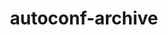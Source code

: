---
title: "autoconf-archive"
layout: cache
categories: [package, v0.19]
meta: {"versions": ["2022.02.11"], "compilers": ["gcc@=11.1.0", "gcc@=7.3.1", "gcc@=7.5.0", "oneapi@=2022.1.0"], "oss": ["amzn2", "ubuntu18.04", "ubuntu20.04"], "platforms": ["linux"], "targets": ["aarch64", "neoverse_n1", "x86_64", "x86_64_v3"], "stacks": ["aws-ahug", "aws-ahug-aarch64", "aws-isc", "aws-isc-aarch64", "data-vis-sdk", "e4s", "e4s-oneapi", "radiuss", "tutorial"], "num_specs": 6, "num_specs_by_stack": {"aws-isc-aarch64": 2, "aws-ahug-aarch64": 2, "aws-isc": 1, "aws-ahug": 1, "tutorial": 1, "data-vis-sdk": 1, "radiuss": 1, "e4s": 1, "e4s-oneapi": 1}}
spec_details: [{"hash": "vh3jh6js7gf3pznl7y62duoaptp5lk5b", "compiler": "gcc@=7.3.1", "versions": ["2022.02.11"], "os": "amzn2", "platform": "linux", "target": "aarch64", "variants": ["build_system=autotools", "patches=139214f"], "stacks": ["aws-isc-aarch64", "aws-ahug-aarch64"], "size": "-", "tarball": "https://binaries.spack.io/releases/v0.19/build_cache/linux-amzn2-aarch64/gcc-7.3.1/autoconf-archive-2022.02.11/linux-amzn2-aarch64-gcc-7.3.1-autoconf-archive-2022.02.11-vh3jh6js7gf3pznl7y62duoaptp5lk5b.spack"}, {"hash": "b3m3gvmii4kmybxo5d2px47nhaaab6py", "compiler": "gcc@=7.3.1", "versions": ["2022.02.11"], "os": "amzn2", "platform": "linux", "target": "neoverse_n1", "variants": ["build_system=autotools", "patches=139214f"], "stacks": ["aws-isc-aarch64", "aws-ahug-aarch64"], "size": "-", "tarball": "https://binaries.spack.io/releases/v0.19/build_cache/linux-amzn2-neoverse_n1/gcc-7.3.1/autoconf-archive-2022.02.11/linux-amzn2-neoverse_n1-gcc-7.3.1-autoconf-archive-2022.02.11-b3m3gvmii4kmybxo5d2px47nhaaab6py.spack"}, {"hash": "7w55t744zdpjoqpeqiyowrnky5i34joz", "compiler": "gcc@=7.3.1", "versions": ["2022.02.11"], "os": "amzn2", "platform": "linux", "target": "x86_64_v3", "variants": ["build_system=autotools", "patches=139214f"], "stacks": ["aws-isc", "aws-ahug"], "size": "-", "tarball": "https://binaries.spack.io/releases/v0.19/build_cache/linux-amzn2-x86_64_v3/gcc-7.3.1/autoconf-archive-2022.02.11/linux-amzn2-x86_64_v3-gcc-7.3.1-autoconf-archive-2022.02.11-7w55t744zdpjoqpeqiyowrnky5i34joz.spack"}, {"hash": "rolnbcory6fewimzpvvipa7jevkmizst", "compiler": "gcc@=7.5.0", "versions": ["2022.02.11"], "os": "ubuntu18.04", "platform": "linux", "target": "x86_64", "variants": ["build_system=autotools", "patches=139214f"], "stacks": ["tutorial", "data-vis-sdk", "radiuss"], "size": "-", "tarball": "https://binaries.spack.io/releases/v0.19/build_cache/linux-ubuntu18.04-x86_64/gcc-7.5.0/autoconf-archive-2022.02.11/linux-ubuntu18.04-x86_64-gcc-7.5.0-autoconf-archive-2022.02.11-rolnbcory6fewimzpvvipa7jevkmizst.spack"}, {"hash": "yhrjao4ln5pcxuju7dx6nefdwpdwdall", "compiler": "gcc@=11.1.0", "versions": ["2022.02.11"], "os": "ubuntu20.04", "platform": "linux", "target": "x86_64", "variants": ["build_system=autotools", "patches=139214f"], "stacks": ["e4s"], "size": "-", "tarball": "https://binaries.spack.io/releases/v0.19/build_cache/linux-ubuntu20.04-x86_64/gcc-11.1.0/autoconf-archive-2022.02.11/linux-ubuntu20.04-x86_64-gcc-11.1.0-autoconf-archive-2022.02.11-yhrjao4ln5pcxuju7dx6nefdwpdwdall.spack"}, {"hash": "zrijr3vb7h3wufrgdrj3xqhhuhylc4ok", "compiler": "oneapi@=2022.1.0", "versions": ["2022.02.11"], "os": "ubuntu20.04", "platform": "linux", "target": "x86_64", "variants": ["build_system=autotools", "patches=139214f"], "stacks": ["e4s-oneapi"], "size": "-", "tarball": "https://binaries.spack.io/releases/v0.19/build_cache/linux-ubuntu20.04-x86_64/oneapi-2022.1.0/autoconf-archive-2022.02.11/linux-ubuntu20.04-x86_64-oneapi-2022.1.0-autoconf-archive-2022.02.11-zrijr3vb7h3wufrgdrj3xqhhuhylc4ok.spack"}]
---